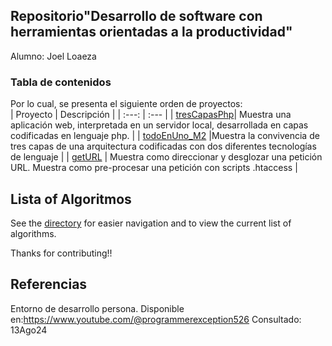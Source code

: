 ## Repositorio"Desarrollo de software con herramientas orientadas a la productividad"
Alumno: Joel Loaeza 

### Tabla de contenidos

Por lo cual, se presenta el siguiente orden de proyectos:
</br>
| Proyecto | Descripción |
| :---: | :--- |
| [tresCapasPhp](https://github.com/miRepositorioGit/tresCapasPhp)| Muestra una aplicación web, interpretada en un servidor local, desarrollada en capas codificadas en lenguaje php. |
| [todoEnUno_M2](https://github.com/miRepositorioGit/todoEnUno_M2.git) |Muestra la convivencia de tres capas de una arquitectura codificadas con dos diferentes tecnologías de lenguaje |
| [getURL](https://github.com/miRepositorioGit/getURL.git) | Muestra como direccionar y desglozar una petición URL. Muestra como pre-procesar una petición con scripts .htaccess |
</br>

## Lista of Algoritmos

See the [directory](https://github.com/miRepositorioGit/PlanEstudiosTecProgramacion) for easier navigation and to view the current list of algorithms.

Thanks for contributing!!


## Referencias
Entorno de desarrollo persona.
Disponible en:https://www.youtube.com/@programmerexception526
Consultado: 13Ago24
